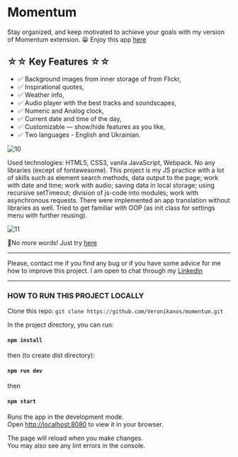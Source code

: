 # Momentum

Stay organized, and keep motivated to achieve your goals with my version of Momentum extension. 😀
Enjoy this app [here](https://64075d7ef0d9c118b1ee035f--veronikanos-momentum.netlify.app)

## ☆☆  Key Features ☆☆ 

- ✅ Background images from inner storage of from Flickr,
- ✅ Inspirational quotes,
- ✅ Weather info,
- ✅ Audio player with the best tracks and soundscapes,
- ✅ Numeric and Analog clock,
- ✅ Current date and time of the day,
- ✅ Customizable — show/hide features as you like,
- ✅ Two languages - English and Ukrainian.

![10](https://user-images.githubusercontent.com/49239848/223549333-8eeb0eb2-da22-4e8a-b897-41d22f49a33b.png)

Used technologies: HTML5, CSS3, vanila JavaScript, Webpack. No any libraries (except of fontawesome). 
This project is my JS practice with a lot of skills such as element search methods, data output to the page; work with date and time; work with audio; saving data in local storage; using recursive setTimeout; division of js-code into modules; work with asynchronous requests.
There were implemented an app translation without libraries as well. Tried to get familiar with OOP (as init class for settings menu with further reusing).

![11](https://user-images.githubusercontent.com/49239848/223549350-aacd13a4-53b6-4554-8121-efa3fc884016.png)

📌No more words! Just try [here](https://64075d7ef0d9c118b1ee035f--veronikanos-momentum.netlify.app)

______

Please, contact me if you find any bug or if you have some advice for me how to improve this project. I am open to chat through my [LinkedIn](https://www.linkedin.com/in/veronika-tlostiuk/)


---

### HOW TO RUN THIS PROJECT LOCALLY

Clone this repo:
`git clone https://github.com/Veronikanos/momentum.git`

In the project directory, you can run:

#### `npm install`

then (to create dist directory):

#### `npm run dev`

then

#### `npm start`

Runs the app in the development mode.\
Open [http://localhost:8080](http://localhost:8080) to view it in your browser.

The page will reload when you make changes.\
You may also see any lint errors in the console.
